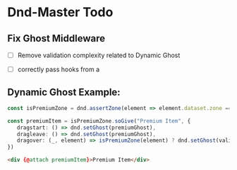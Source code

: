 # Dnd-Master Todo

## Fix Ghost Middleware

- [ ] Remove validation complexity related to Dynamic Ghost
- [ ] correctly pass hooks from a


## Dynamic Ghost Example:

```ts
const isPremiumZone = dnd.assertZone(element => element.dataset.zone === "premium")

const premiumItem = isPremiumZone.soGive("Premium Item", {
   dragstart: () => dnd.setGhost(premiumGhost),
   dragleave: () => dnd.setGhost(premiumGhost),
   dragover: (_, element) => isPremiumZone(element) ? dnd.setGhost(validGhost) : dnd.setGhost(invalidGhost)
})
```

```html
<div {@attach premiumItem}>Premium Item</div>
```
